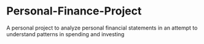# Personal-Finance-Project
A personal project to analyze personal financial statements in an attempt to understand patterns in spending and investing 
